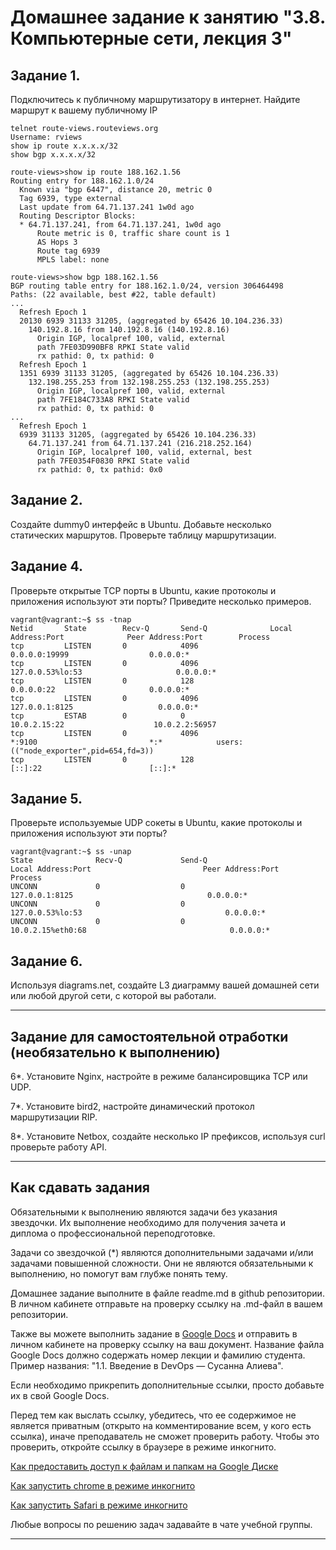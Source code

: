 # Домашнее задание к занятию "3.8. Компьютерные сети, лекция 3"

## Задание 1.
Подключитесь к публичному маршрутизатору в интернет. Найдите маршрут к вашему публичному IP

```
telnet route-views.routeviews.org
Username: rviews
show ip route x.x.x.x/32
show bgp x.x.x.x/32
```

```shell
route-views>show ip route 188.162.1.56  
Routing entry for 188.162.1.0/24
  Known via "bgp 6447", distance 20, metric 0
  Tag 6939, type external
  Last update from 64.71.137.241 1w0d ago
  Routing Descriptor Blocks:
  * 64.71.137.241, from 64.71.137.241, 1w0d ago
      Route metric is 0, traffic share count is 1
      AS Hops 3
      Route tag 6939
      MPLS label: none
```

```shell
route-views>show bgp 188.162.1.56        
BGP routing table entry for 188.162.1.0/24, version 306464498
Paths: (22 available, best #22, table default)
...
  Refresh Epoch 1
  20130 6939 31133 31205, (aggregated by 65426 10.104.236.33)
    140.192.8.16 from 140.192.8.16 (140.192.8.16)
      Origin IGP, localpref 100, valid, external
      path 7FE03D990BF8 RPKI State valid
      rx pathid: 0, tx pathid: 0
  Refresh Epoch 1
  1351 6939 31133 31205, (aggregated by 65426 10.104.236.33)
    132.198.255.253 from 132.198.255.253 (132.198.255.253)
      Origin IGP, localpref 100, valid, external
      path 7FE184C733A8 RPKI State valid
      rx pathid: 0, tx pathid: 0
...
  Refresh Epoch 1
  6939 31133 31205, (aggregated by 65426 10.104.236.33)
    64.71.137.241 from 64.71.137.241 (216.218.252.164)
      Origin IGP, localpref 100, valid, external, best
      path 7FE0354F0830 RPKI State valid
      rx pathid: 0, tx pathid: 0x0

```

## Задание 2. 
Создайте dummy0 интерфейс в Ubuntu. Добавьте несколько статических маршрутов. Проверьте таблицу маршрутизации.

## Задание 4.
Проверьте открытые TCP порты в Ubuntu, какие протоколы и приложения используют эти порты? Приведите несколько примеров.

```shell
vagrant@vagrant:~$ ss -tnap
Netid       State        Recv-Q       Send-Q              Local Address:Port              Peer Address:Port        Process                                       
tcp         LISTEN       0            4096                      0.0.0.0:19999                  0.0.0.0:*                                                         
tcp         LISTEN       0            4096                127.0.0.53%lo:53                     0.0.0.0:*                                                         
tcp         LISTEN       0            128                       0.0.0.0:22                     0.0.0.0:*                                                         
tcp         LISTEN       0            4096                    127.0.0.1:8125                   0.0.0.0:*                                                         
tcp         ESTAB        0            0                       10.0.2.15:22                    10.0.2.2:56957                                                     
tcp         LISTEN       0            4096                            *:9100                         *:*            users:(("node_exporter",pid=654,fd=3))       
tcp         LISTEN       0            128                          [::]:22                        [::]:*                                                         
```

## Задание 5.
Проверьте используемые UDP сокеты в Ubuntu, какие протоколы и приложения используют эти порты?
```shell
vagrant@vagrant:~$ ss -unap
State              Recv-Q             Send-Q                          Local Address:Port                         Peer Address:Port            Process            
UNCONN             0                  0                                   127.0.0.1:8125                              0.0.0.0:*                                  
UNCONN             0                  0                               127.0.0.53%lo:53                                0.0.0.0:*                                  
UNCONN             0                  0                              10.0.2.15%eth0:68                                0.0.0.0:*                                  
```


## Задание 6.
Используя diagrams.net, создайте L3 диаграмму вашей домашней сети или любой другой сети, с которой вы работали. 

 ---
## Задание для самостоятельной отработки (необязательно к выполнению)

6*. Установите Nginx, настройте в режиме балансировщика TCP или UDP.

7*. Установите bird2, настройте динамический протокол маршрутизации RIP.

8*. Установите Netbox, создайте несколько IP префиксов, используя curl проверьте работу API.

 ---

## Как сдавать задания

Обязательными к выполнению являются задачи без указания звездочки. Их выполнение необходимо для получения зачета и диплома о профессиональной переподготовке.

Задачи со звездочкой (*) являются дополнительными задачами и/или задачами повышенной сложности. Они не являются обязательными к выполнению, но помогут вам глубже понять тему.

Домашнее задание выполните в файле readme.md в github репозитории. В личном кабинете отправьте на проверку ссылку на .md-файл в вашем репозитории.

Также вы можете выполнить задание в [Google Docs](https://docs.google.com/document/u/0/?tgif=d) и отправить в личном кабинете на проверку ссылку на ваш документ.
Название файла Google Docs должно содержать номер лекции и фамилию студента. Пример названия: "1.1. Введение в DevOps — Сусанна Алиева".

Если необходимо прикрепить дополнительные ссылки, просто добавьте их в свой Google Docs.

Перед тем как выслать ссылку, убедитесь, что ее содержимое не является приватным (открыто на комментирование всем, у кого есть ссылка), иначе преподаватель не сможет проверить работу. Чтобы это проверить, откройте ссылку в браузере в режиме инкогнито.

[Как предоставить доступ к файлам и папкам на Google Диске](https://support.google.com/docs/answer/2494822?hl=ru&co=GENIE.Platform%3DDesktop)

[Как запустить chrome в режиме инкогнито ](https://support.google.com/chrome/answer/95464?co=GENIE.Platform%3DDesktop&hl=ru)

[Как запустить  Safari в режиме инкогнито ](https://support.apple.com/ru-ru/guide/safari/ibrw1069/mac)

Любые вопросы по решению задач задавайте в чате учебной группы.

---

